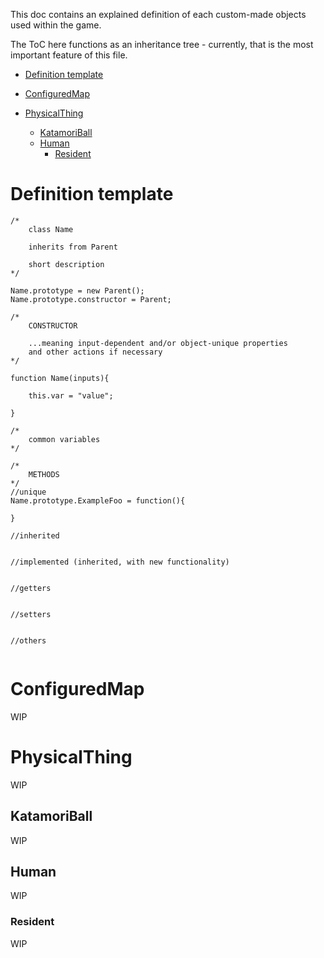 This doc contains an explained definition of each custom-made objects used within the game.

The ToC here functions as an inheritance tree - currently, that is the most important feature of this file.

* [Definition template](#definition-template)

* [ConfiguredMap](#configuredmap)

* [PhysicalThing](#physicalthing)
    * [KatamoriBall](#katamoriball)
    * [Human](#human)
        * [Resident](#resident)

# Definition template

```
/*
    class Name

    inherits from Parent

    short description
*/

Name.prototype = new Parent();
Name.prototype.constructor = Parent;

/*
    CONSTRUCTOR

    ...meaning input-dependent and/or object-unique properties 
    and other actions if necessary
*/

function Name(inputs){

    this.var = "value";

}

/*
    common variables
*/

/*
    METHODS
*/
//unique
Name.prototype.ExampleFoo = function(){

}

//inherited


//implemented (inherited, with new functionality)


//getters


//setters


//others


```

# ConfiguredMap

WIP

# PhysicalThing
        
WIP  

## KatamoriBall

WIP

## Human
        
WIP 

### Resident
        
WIP        